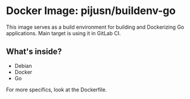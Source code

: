 # Docker Image: pijusn/buildenv-go

This image serves as a build environment for building and Dockerizing Go applications. Main target is using it in GitLab CI.

## What's inside?

- Debian
- Docker
- Go

For more specifics, look at the Dockerfile.
